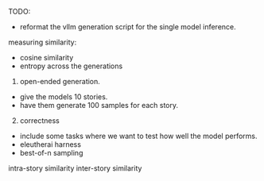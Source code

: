 TODO:
- reformat the vllm generation script for the single model inference. 

measuring similarity:
- cosine similarity 
- entropy across the generations 

1. open-ended generation. 
- give the models 10 stories.
- have them generate 100 samples for each story. 


2. correctness 
- include some tasks where we want to test how well the model performs.
- eleutherai harness 
- best-of-n sampling

intra-story similarity
inter-story similarity 
